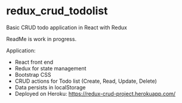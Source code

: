 # redux_crud_todolist
Basic CRUD todo application in React with Redux

ReadMe is work in progress.

Application:

- React front end
- Redux for state management
- Bootstrap CSS
- CRUD actions for Todo list (Create, Read, Update, Delete)
- Data persists in localStorage
- Deployed on Heroku: https://redux-crud-project.herokuapp.com/



